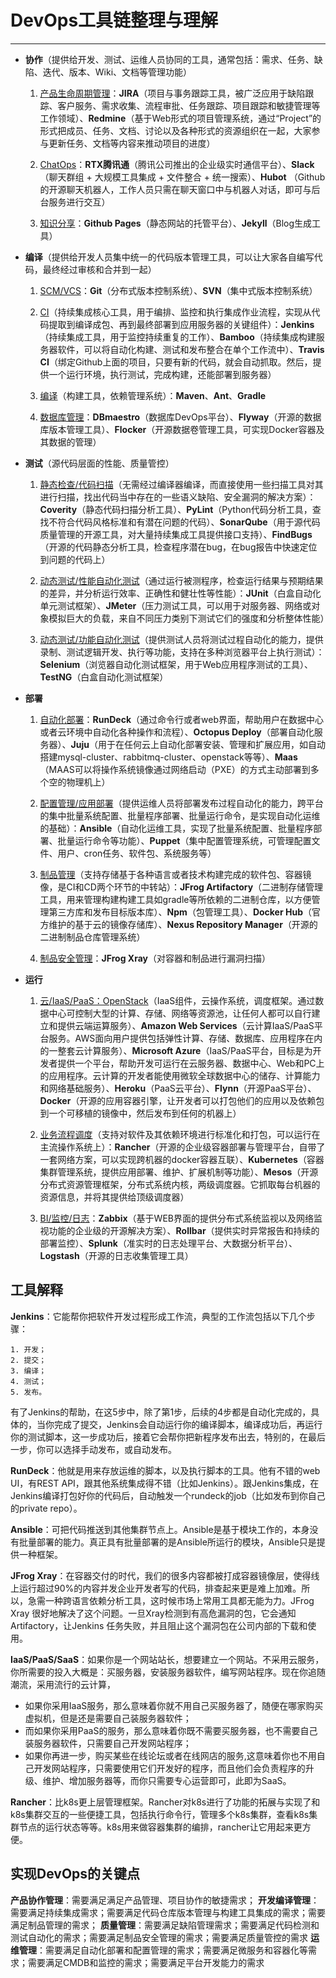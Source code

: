 # DevOps工具链整理与理解
---

* **协作**（提供给开发、测试、运维人员协同的工具，通常包括：需求、任务、缺陷、迭代、版本、Wiki、文档等管理功能）

	1. <u>产品生命周期管理</u>：**JIRA**（项目与事务跟踪工具，被广泛应用于缺陷跟踪、客户服务、需求收集、流程审批、任务跟踪、项目跟踪和敏捷管理等工作领域）、**Redmine**（基于Web形式的项目管理系统，通过“Project”的形式把成员、任务、文档、讨论以及各种形式的资源组织在一起，大家参与更新任务、文档等内容来推动项目的进度）
	
	2. <u>ChatOps</u>：**RTX腾讯通**（腾讯公司推出的企业级实时通信平台）、**Slack**（聊天群组 + 大规模工具集成 + 文件整合 + 统一搜索）、**Hubot** （Github的开源聊天机器人，工作人员只需在聊天窗口中与机器人对话，即可与后台服务进行交互）
	
	3. <u>知识分享</u>：**Github Pages**（静态网站的托管平台）、**Jekyll**（Blog生成工具）


* **编译**（提供给开发人员集中统一的代码版本管理工具，可以让大家各自编写代码，最终经过审核和合并到一起）

	1. <u>SCM/VCS</u>：**Git**（分布式版本控制系统）、**SVN**（集中式版本控制系统）
	
	2. <u>CI</u>（持续集成核心工具，用于编排、监控和执行集成作业流程，实现从代码提取到编译成包、再到最终部署到应用服务器的关键组件）：**Jenkins**（持续集成工具，用于监控持续重复的工作）、**Bamboo**（持续集成构建服务器软件，可以将自动化构建、测试和发布整合在单个工作流中）、**Travis CI**（绑定Github上面的项目，只要有新的代码，就会自动抓取。然后，提供一个运行环境，执行测试，完成构建，还能部署到服务器）
	
	3. <u>编译</u>（构建工具，依赖管理系统）：**Maven**、**Ant**、**Gradle**
	
	4. <u>数据库管理</u>：**DBmaestro**（数据库DevOps平台）、**Flyway**（开源的数据库版本管理工具）、**Flocker**（开源数据卷管理工具，可实现Docker容器及其数据的管理）


* **测试**（源代码层面的性能、质量管控）

	1. <u>静态检查/代码扫描</u>（无需经过编译器编译，而直接使用一些扫描工具对其进行扫描，找出代码当中存在的一些语义缺陷、安全漏洞的解决方案）：**Coverity**（静态代码扫描分析工具）、**PyLint**（Python代码分析工具，查找不符合代码风格标准和有潜在问题的代码）、**SonarQube**（用于源代码质量管理的开源工具，对大量持续集成工具提供接口支持）、**FindBugs**（开源的代码静态分析工具，检查程序潜在bug，在bug报告中快速定位到问题的代码上）
	
	2. <u>动态测试/性能自动化测试</u>（通过运行被测程序，检查运行结果与预期结果的差异，并分析运行效率、正确性和健壮性等性能）：**JUnit**（白盒自动化单元测试框架）、**JMeter**（压力测试工具，可以用于对服务器、网络或对象模拟巨大的负载，来自不同压力类别下测试它们的强度和分析整体性能）
	
	3. <u>动态测试/功能自动化测试</u>（提供测试人员将测试过程自动化的能力，提供录制、测试逻辑开发、执行等功能，支持在多种浏览器平台上执行测试）：**Selenium**（浏览器自动化测试框架，用于Web应用程序测试的工具）、**TestNG**（白盒自动化测试框架）


* **部署**

	1. <u>自动化部署</u>：**RunDeck**（通过命令行或者web界面，帮助用户在数据中心或者云环境中自动化各种操作和流程）、**Octopus Deploy**（部署自动化服务器）、**Juju**（用于在任何云上自动化部署安装、管理和扩展应用，如自动搭建mysql-cluster、rabbitmq-cluster、openstack等等）、**Maas**（MAAS可以将操作系统镜像通过网络启动（PXE）的方式主动部署到多个空的物理机上）
	
	2. <u>配置管理/应用部署</u>（提供运维人员将部署发布过程自动化的能力，跨平台的集中批量系统配置、批量程序部署、批量运行命令，是实现自动化运维的基础）：**Ansible**（自动化运维工具，实现了批量系统配置、批量程序部署、批量运行命令等功能）、**Puppet**（集中配置管理系统，可管理配置文件、用户、cron任务、软件包、系统服务等）
	
	3. <u>制品管理</u>（支持存储基于各种语言或者技术构建完成的软件包、容器镜像，是CI和CD两个环节的中转站）：**JFrog Artifactory**（二进制存储管理工具，用来管理构建构建工具如gradle等所依赖的二进制仓库，以方便管理第三方库和发布目标版本库）、**Npm**（包管理工具）、**Docker Hub**（官方维护的基于云的镜像存储库）、**Nexus Repository Manager**（开源的二进制制品仓库管理系统）
	
	4. <u>制品安全管理</u>：**JFrog Xray**（对容器和制品进行漏洞扫描）


* **运行**

	1. <u>云/IaaS/PaaS：OpenStack</u>（IaaS组件，云操作系统，调度框架。通过数据中心可控制大型的计算、存储、网络等资源池，让任何人都可以自行建立和提供云端运算服务）、**Amazon Web Services**（云计算IaaS/PaaS平台服务。AWS面向用户提供包括弹性计算、存储、数据库、应用程序在内的一整套云计算服务）、**Microsoft Azure**（IaaS/PaaS平台，目标是为开发者提供一个平台，帮助开发可运行在云服务器、数据中心、Web和PC上的应用程序。云计算的开发者能使用微软全球数据中心的储存、计算能力和网络基础服务）、**Heroku**（PaaS云平台）、**Flynn**（开源PaaS平台）、**Docker**（开源的应用容器引擎，让开发者可以打包他们的应用以及依赖包到一个可移植的镜像中，然后发布到任何的机器上）
	
	2. <u>业务流程调度</u>（支持对软件及其依赖环境进行标准化和打包，可以运行在主流操作系统上）：**Rancher**（开源的企业级容器部署与管理平台，自带了一套网络方案，可以实现跨机器的docker容器互联）、**Kubernetes**（容器集群管理系统，提供应用部署、维护、扩展机制等功能）、**Mesos**（开源分布式资源管理框架，分布式系统内核，两级调度器。它抓取每台机器的资源信息，并将其提供给顶级调度器）
	
	3. <u>BI/监控/日志</u>：**Zabbix**（基于WEB界面的提供分布式系统监视以及网络监视功能的企业级的开源解决方案）、**Rollbar**（提供实时异常报告和持续的部署监控）、**Splunk**（准实时的日志处理平台、大数据分析平台）、**Logstash**（开源的日志收集管理工具）

工具解释
---

**Jenkins**：它能帮你把软件开发过程形成工作流，典型的工作流包括以下几个步骤：

	1. 开发；
	2. 提交；
	3. 编译；
	4. 测试；
	5. 发布。

有了Jenkins的帮助，在这5步中，除了第1步，后续的4步都是自动化完成的，具体的，当你完成了提交，Jenkins会自动运行你的编译脚本，编译成功后，再运行你的测试脚本，这一步成功后，接着它会帮你把新程序发布出去，特别的，在最后一步，你可以选择手动发布，或自动发布。

**RunDeck**：他就是用来存放运维的脚本，以及执行脚本的工具。他有不错的web UI，有REST API，跟其他系统集成得不错（比如Jenkins）。跟Jenkins集成，在Jenkins编译打包好你的代码后，自动触发一个rundeck的job（比如发布到你自己的private repo）。

**Ansible**：可把代码推送到其他集群节点上。Ansible是基于模块工作的，本身没有批量部署的能力。真正具有批量部署的是Ansible所运行的模块，Ansible只是提供一种框架。

**JFrog Xray**：在容器交付的时代，我们的很多内容都被打成容器镜像层，使得线上运行超过90%的内容并发企业开发者写的代码，排查起来更是难上加难。所以，急需一种跨语言依赖分析工具，这时候市场上常用工具都无能为力。JFrog Xray 很好地解决了这个问题。一旦Xray检测到有高危漏洞的包，它会通知Artifactory，让Jenkins 任务失败，并且阻止这个漏洞包在公司内部的下载和使用。

**IaaS/PaaS/SaaS**：如果你是一个网站站长，想要建立一个网站。不采用云服务，你所需要的投入大概是：买服务器，安装服务器软件，编写网站程序。现在你追随潮流，采用流行的云计算，
* 如果你采用IaaS服务，那么意味着你就不用自己买服务器了，随便在哪家购买虚拟机，但是还是需要自己装服务器软件；
* 而如果你采用PaaS的服务，那么意味着你既不需要买服务器，也不需要自己装服务器软件，只需要自己开发网站程序；
* 如果你再进一步，购买某些在线论坛或者在线网店的服务,这意味着你也不用自己开发网站程序，只需要使用它们开发好的程序，而且他们会负责程序的升级、维护、增加服务器等，而你只需要专心运营即可，此即为SaaS。

**Rancher**：比k8s更上层管理框架。Rancher对k8s进行了功能的拓展与实现了和k8s集群交互的一些便捷工具，包括执行命令行，管理多个k8s集群，查看k8s集群节点的运行状态等等。k8s用来做容器集群的编排，rancher让它用起来更方便。

实现DevOps的关键点
---
**产品协作管理**：需要满足满足产品管理、项目协作的敏捷需求；
**开发编译管理**：需要满足持续集成需求；需要满足代码仓库版本管理与构建工具集成的需求；需要满足制品管理的需求；
**质量管理**：需要满足缺陷管理需求；需要满足代码检测和测试自动化的需求；需要满足制品安全管理的需求；需要满足质量管控的需求
**运维管理**：需要满足自动化部署和配置管理的需求；需要满足微服务和容器化等需求；需要满足CMDB和监控的需求；需要满足平台开发能力的需求
